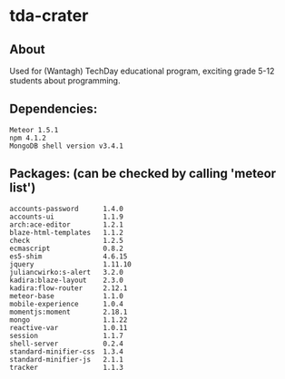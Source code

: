# tda-crater

## About
Used for (Wantagh) TechDay educational program, exciting grade 5-12 students about programming.

## Dependencies:
	Meteor 1.5.1
	npm 4.1.2
	MongoDB shell version v3.4.1

## Packages: (can be checked by calling 'meteor list')
	accounts-password      1.4.0
	accounts-ui            1.1.9
	arch:ace-editor        1.2.1
	blaze-html-templates   1.1.2
	check                  1.2.5
	ecmascript             0.8.2
	es5-shim               4.6.15
	jquery                 1.11.10
	juliancwirko:s-alert   3.2.0
	kadira:blaze-layout    2.3.0
	kadira:flow-router     2.12.1
	meteor-base            1.1.0
	mobile-experience      1.0.4
	momentjs:moment        2.18.1
	mongo                  1.1.22
	reactive-var           1.0.11
	session                1.1.7
	shell-server           0.2.4
	standard-minifier-css  1.3.4
	standard-minifier-js   2.1.1
	tracker                1.1.3
